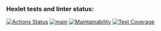### Hexlet tests and linter status:
[![Actions Status](https://github.com/LeitoKonor/python-project-50/workflows/hexlet-check/badge.svg)](https://github.com/LeitoKonor/python-project-50/actions)
[![main](https://github.com/LeitoKonor/python-project-50/workflows/main/badge.svg)](https://github.com/LeitoKonor/python-project-50/actions)
[![Maintainability](https://api.codeclimate.com/v1/badges/97d2ecce938e393d97cf/maintainability)](https://codeclimate.com/github/LeitoKonor/python-project-50/maintainability)
[![Test Coverage](https://api.codeclimate.com/v1/badges/97d2ecce938e393d97cf/test_coverage)](https://codeclimate.com/github/LeitoKonor/python-project-50/test_coverage)
